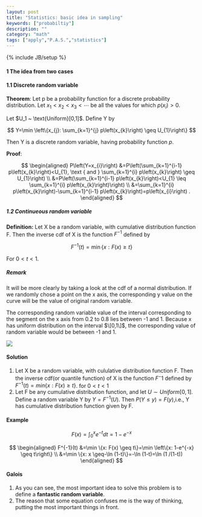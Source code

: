 ```yaml
---
layout: post
title: "Statistics: basic idea in sampling"
keywords: ["probabiltiy"]
description: ""
category: "math"
tags: ["apply","P.A.S.","statistics"]
---
```

{% include JB/setup %}


#### 1 The idea from two cases

#### 1.1  Discrete random variable

**Theorem**: Let p be a probability function for a discrete probability
distribution. Let $x_1 < x_2 < x_3 < \cdots$ be all the values for which 
$p(x_i) > 0$.
 
Let $U_1 ~ \text\{Uniform}\[0,1\]$.  Define Y by

$$
Y=\min \left\{x_{j}: \sum_{k=1}^{j} p\left(x_{k}\right) \geq U_{1}\right\}
$$

Then Y is a discrete random variable, having probability function $p$.


**Proof**: 

$$
\begin{aligned} P\left(Y=x_{i}\right) &=P\left(\sum_{k=1}^{i-1}
p\left(x_{k}\right)<U_{1}, \text { and } \sum_{k=1}^{i} p\left(x_{k}\right) \geq
U_{1}\right) \\ &=P\left(\sum_{k=1}^{i-1} p\left(x_{k}\right)<U_{1} \leq
\sum_{k=1}^{i} p\left(x_{k}\right)\right) \\ &=\sum_{k=1}^{i}
p\left(x_{k}\right)-\sum_{k=1}^{i-1} p\left(x_{k}\right)=p\left(x_{i}\right) .
\end{aligned}
$$


##### 1.2 Continueous random variable

**Definition:** Let X be a random variable, with cumulative distribution
function F. Then the inverse cdf of X is the function $F^{-1}$ defined by

$$
F^{-1}(t)=\min \{x: F(x) \geq t\}
$$

For $0 < t < 1$.



##### Remark
It will be more clearly by taking a look at the cdf of a normal distribution. 
If we randomly chose a point on the x axis, the corresponding y value on the
curve will be the value of original random variable. 

The corresponding random variable value of the interval corresponding to the
segment on the x axis from 0.2 to 0.8 lies between -1 and 1. Because x has
uniform distribution on the interval $\[0,1\]$, the corresponding value of
random variable would be between -1 and 1.

<img
src="{{IMAGE_PATH}}/statistics/statistics-basic-idea-in-simulation-inverse-cdf-normal-distribution.png" height="" width="" />


#### Solution
1. Let X be a random variable, with cululative distribution function F. Then the
inverse cdf(or quantile function) of X is the function $F^-1$ defined by 
$F^{-1} (t)=min\{x: F(x) \geq t\}$.
for $0<t<1$
2. Let F be any cumulative distribution function, and let $U \sim Uniform
   [0,1]$. Define a random variable Y by $Y=F^{-1}(U)$. Then $P(Y \leq
   y)=F(y)$,i.e., Y has cumulative distribution function given by F.

#### Example
$$
F(x)=\int_{0}^{x} e^{-t} d t=1-e^{-x}
$$

$$
\begin{aligned} F^{-1}(t) &=\min \{x: F(x) \geq t\}=\min \left\{x: 1-e^{-x} \geq
t\right\} \\ &=\min \{x: x \geq-\ln (1-t)\}=-\ln (1-t)=\ln (1 /(1-t))
\end{aligned}
$$




#### Galois
1. As you can see, the most important idea to solve this problem is to define a
   **fantastic random variable**.
2. The reason that some equation confuses me is the way of thinking, putting the
   most important things in front.


